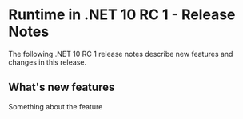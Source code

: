 # Runtime in .NET 10 RC 1 - Release Notes

The following .NET 10 RC 1 release notes describe new features and changes in
this release.

## What's new features

Something about the feature
